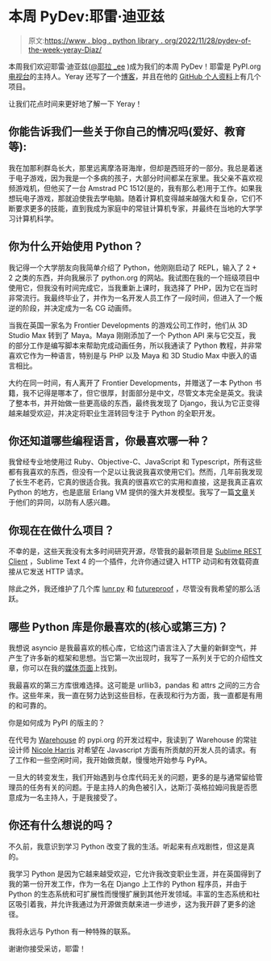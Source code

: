 # 本周 PyDev:耶雷·迪亚兹

> 原文:[https://www . blog . python library . org/2022/11/28/pydev-of-the-week-yeray-Diaz/](https://www.blog.pythonlibrary.org/2022/11/28/pydev-of-the-week-yeray-diaz/)

本周我们欢迎耶雷·迪亚兹([@耶拉 _ee](https://twitter.com/yera_ee) )成为我们的本周 PyDev！耶雷是 PyPI.org[电视台](https://pypi.org)的主持人。Yeray 还写了一个[博客](https://yeray.dev/blog)，并且在他的 [GitHub 个人资料](https://github.com/yeraydiazdiaz)上有几个项目。

让我们花点时间来更好地了解一下 Yeray！

## 你能告诉我们一些关于你自己的情况吗(爱好、教育等):

我在加那利群岛长大，那里远离摩洛哥海岸，但却是西班牙的一部分。我总是着迷于电子游戏，因为我是一个多病的孩子，大部分时间都呆在家里。我父亲不喜欢视频游戏机，但他买了一台 Amstrad PC 1512(是的，我有那么老)用于工作。如果我想玩电子游戏，那就迫使我去学电脑。随着计算机变得越来越强大和复杂，它们不断要求更多的技能，直到我成为家庭中的常驻计算机专家，并最终在当地的大学学习计算机科学。

## 你为什么开始使用 Python？

我记得一个大学朋友向我简单介绍了 Python，他刚刚启动了 REPL，输入了 2 + 2 之类的东西，并向我展示了 python.org 的网站。我试图在我的一个班级项目中使用它，但我没有时间完成它，当我重新上课时，我选择了 PHP，因为它在当时非常流行。我最终毕业了，并作为一名开发人员工作了一段时间，但进入了一个叛逆的阶段，并决定成为一名 CG 动画师。

当我在英国一家名为 Frontier Developments 的游戏公司工作时，他们从 3D Studio Max 转到了 Maya。Maya 刚刚添加了一个 Python API 来与它交互，我的部分工作是编写脚本来帮助完成动画任务，所以我通读了 Python 教程，并非常喜欢它作为一种语言，特别是与 PHP 以及 Maya 和 3D Studio Max 中嵌入的语言相比。

大约在同一时间，有人离开了 Frontier Developments，并赠送了一本 Python 书籍，我不记得是哪本了，但它很厚，封面部分是中文，尽管文本完全是英文。我读了整本书，并开始做一些更高级的东西，最终我发现了 Django，我认为它正变得越来越受欢迎，并决定将职业生涯转回专注于 Python 的全职开发。

## 你还知道哪些编程语言，你最喜欢哪一种？

我曾经专业地使用过 Ruby、Objective-C、JavaScript 和 Typescript，所有这些都有我喜欢的东西，但没有一个足以让我说我喜欢使用它们。然而，几年前我发现了长生不老药，它真的很适合我。我真的很喜欢它的实用和直接，这是我真正喜欢 Python 的地方，也是底层 Erlang VM 提供的强大并发模型。我写了一篇[文章](https://yeray.dev/elixir/10-things-i-love-and-miss-in-elixir-from-python)关于他们的异同，以防有人感兴趣。

## 你现在在做什么项目？

不幸的是，这些天我没有太多时间研究开源，尽管我的最新项目是 [Sublime REST Client](https://github.com/yeraydiazdiaz/sublime-rest-client) ，Sublime Text 4 的一个插件，允许你通过键入 HTTP 动词和有效载荷直接从它发送 HTTP 请求。

除此之外，我还维护了几个库 [lunr.py](https://readthedocs.org/projects/lunr/) 和 [futureproof](https://github.com/yeraydiazdiaz/futureproof) ，尽管没有我希望的那么活跃。

## 哪些 Python 库是你最喜欢的(核心或第三方)？

我想说 asyncio 是我最喜欢的核心库，它给这门语言注入了大量的新鲜空气，并产生了许多新的框架和思想。当它第一次出现时，我写了一系列关于它的介绍性文章，你可以在我的[媒体页面](https://yeraydiazdiaz.medium.com/)上找到。

我最喜欢的第三方库很难选择。这可能是 urllib3，pandas 和 attrs 之间的三方合作。这些年来，我一直在努力达到这些目标，在表现和行为方面，我一直都是有用的和可靠的。

你是如何成为 PyPI 的版主的？

在代号为 [Warehouse](https://github.com/pypi/warehouse) 的 pypi.org 的开发过程中，我读到了 Warehouse 的常驻设计师 [Nicole Harris](http://whoisnicoleharris.com/) 对希望在 Javascript 方面有所贡献的开发人员的请求。有了工作和一些空闲时间，我开始做贡献，慢慢地开始参与 PyPA。

一旦大的转变发生，我们开始遇到与仓库代码无关的问题，更多的是与通常留给管理员的任务有关的问题。于是主持人的角色被引入，达斯汀·英格拉姆问我是否愿意成为一名主持人，于是我接受了。

## 你还有什么想说的吗？

不久前，我意识到学习 Python 改变了我的生活。听起来有点戏剧性，但这是真的。

我学习 Python 是因为它越来越受欢迎，它允许我改变职业生涯，并在英国得到了我的第一份开发工作，作为一名在 Django 上工作的 Python 程序员，并由于 Python 的生态系统和可扩展性而慢慢扩展到其他开发领域。丰富的生态系统和社区吸引着我，并允许我通过为开源做贡献来进一步进步，这为我开辟了更多的途径。

我将永远与 Python 有一种特殊的联系。

谢谢你接受采访，耶雷！